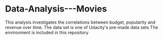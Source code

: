 # Data-Analysis---Movies

This analysis investigates the correlations between budget, popularity and revenue over time.
The data set is one of Udacity's pre-made data sets
The environment is included in this repository
